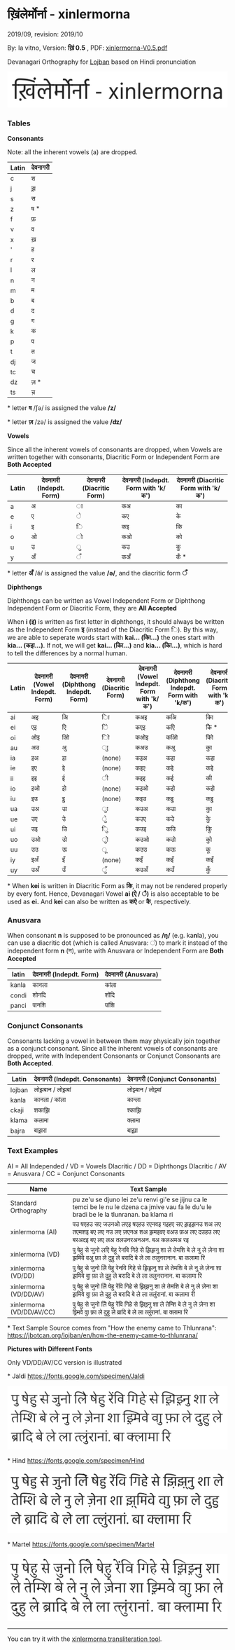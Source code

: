 <!--4-->
# ख़िंलेर्मोर्ना - xinlermorna

2019/09, revision: 2019/10

By: la vitno, Version: **ख़िं 0.5** , PDF: [xinlermorna-V0.5.pdf](xinlermorna/xinlermorna-V0.5.pdf)

Devanagari Orthography for [Lojban](https://mw.lojban.org/papri/Lojban) based on Hindi pronunciation

![xinlermorna](xinlermorna/xinlermorna.png)

### Tables

**Consonants**

Note: all the inherent vowels (a) are dropped.

| Latin | देवनागरी |
| ----- | ---------- |
| c     | श          |
| j     | झ़          |
| s     | स          |
| z     | ष *        |
| f     | फ़          |
| v     | व          |
| x     | ख़          |
| '     | ह          |
| r     | र          |
| l     | ल          |
| n     | न          |
| m     | म          |
| b     | ब          |
| d     | द          |
| g     | ग          |
| k     | क          |
| p     | प          |
| t     | त          |
| dj    | ज          |
| tc    | च          |
| dz    | ज़ *        |
| ts    | च़          |

\* letter **ष** /ʃə/ is assigned the value **/z/**

\* letter **ज़** /zə/ is assigned the value **/ʣ/**

**Vowels**

Since all the inherent vowels of consonants are dropped, when Vowels are written together with consonants, Diacritic Form or Independent Form are **Both Accepted**

| Latin | देवनागरी (Indepdt. Form) | देवनागरी (Diacritic Form) | देवनागरी (Indepdt. Form with 'k/क') | देवनागरी (Diacritic Form with 'k/क') |
| ----- | ----------------------------- | --------------------------- | ---------------------------------------- | -------------------------------------- |
| a     | अ                             | ा                           | कअ                                       | का                                     |
| e     | ए                             | े                            | कए                                       | के                                      |
| i     | इ                             | ि                           | कइ                                       | कि                                     |
| o     | ओ                             | ो                           | कओ                                       | को                                     |
| u     | उ                             | ु                            | कउ                                       | कु                                      |
| y     | अँ                         | ँ | कअँ                                  | कँ *                             |

\* letter **अँ** /ə̃/ is assigned the value **/ə/**, and the diacritic form **ँ**

**Diphthongs**

Diphthongs can be written as Vowel Independent Form or Diphthong Independent Form or Diacritic Form, they are **All Accepted**

When **i (इ)** is written as first letter in diphthongs, it should always be written as the Independent Form **इ** (instead of the Diacritic Form  ि). By this way, we are able to seperate words start with **kai... (काि...)** the ones start with **kia... (कइा...)**. If not, we will get **kai... (काि...)** and **kia... (किा...)**, which is hard to tell the differences by a normal human.

| Latin | देवनागरी (Vowel Indepdt. Form) | देवनागरी (Diphthong Indepdt. Form) | देवनागरी (Diacritic Form) | देवनागरी (Vowel Indepdt. Form with 'k/क') | देवनागरी (Diphthong Indepdt. Form with 'k/क') | देवनागरी (Diacritic Form with 'k/क') |
| ----- | ----------------------------------- | --------------------------------------- | --------------------------- | ---------------------------------------------- | -------------------------------------------------- | -------------------------------------- |
| ai    | अइ                                  | अि                                      | ाि                          | कअइ                                            | कअि                                                | काि                                    |
| ei    | एइ                                  | एि                                      | ेि                           | कएइ                                            | कएि                                                | केि *                                   |
| oi    | ओइ                                  | ओि                                      | ोि                          | कओइ                                            | कओि                                                | कोि                                    |
| au    | अउ                                  | अु                                       | ाु                           | कअउ                                            | कअु                                                 | काु                                     |
| ia    | इअ                                  | इा                                      | (none)                      | कइअ                                            | कइा                                                | कइा                                    |
| ie    | इए                                  | इे                                       | (none)                      | कइए                                            | कइे                                                 | कइे                                     |
| ii    | इइ                                  | ई                                       | ी                           | कइइ                                            | कई                                                 | की                                     |
| io    | इओ                                  | इो                                      | (none)                      | कइओ                                            | कइो                                                | कइो                                    |
| iu    | इउ                                  | इु                                       | (none)                      | कइउ                                            | कइु                                                 | कइु                                     |
| ua    | उअ                                  | उा                                      | ुा                           | कउअ                                            | कउा                                                | कुा                                     |
| ue    | उए                                  | उे                                       | ुे                            | कउए                                            | कउे                                                 | कुे                                      |
| ui    | उइ                                  | उि                                      | ुि                           | कउइ                                            | कउि                                                | कुि                                     |
| uo    | उओ                                  | उो                                      | ुो                           | कउओ                                            | कउो                                                | कुो                                     |
| uu    | उउ                                  | ऊ                                       | ू                            | कउउ                                            | कऊ                                                 | कू                                      |
| iy | इअँ | इँ | (none) | कइँ | कइँ | कइँ |
| uy | उअँ | उँ | ुँ | कउअँ | कउँ | कुँ |

\* When **kei** is written in Diacritic Form as **केि**, it may not be rendered properly by every font. Hence, Devanagari Vowel **ai (ऐ / ै)** is also acceptable to be used as **ei.** And **kei** can also be written as **कऐ** or **कै**, respectively.

### Anusvara

When consonant **n** is supposed to be pronounced as **/ŋ/** (e.g. ka**n**la), you can use a diacritic dot (which is called Anusvara: ं) to mark it instead of the independent form **n** (न), write with Anusvara or Independent Form are **Both Accepted**

| latin | देवनागरी (Indepdt. Form) | देवनागरी (Anusvara) |
| ----- | ----------------------------- | --------------------- |
| kanla | कानला                         | कांला                  |
| condi | शोनदि                         | शोंदि                  |
| panci | पानशि                         | पांशि                  |

### Conjunct Consonants

Consonants lacking a vowel in between them may physically join together as a conjunct consonant. Since all the inherent vowels of consonants are dropped, write with Independent Consonants or Conjunct Consonants are **Both Accepted**.

| Latin  | देवनागरी (Indepdt. Consonants) | देवनागरी (Conjunct Consonants) |
| ------ | ---------------------------------- | ------------------------------- |
| lojban | लोझ़बान / लोझ़बां                     | लोझ़्बान / लोझ़्बां                  |
| kanla  | कानला / कांला                       | कान्ला                           |
| ckaji  | शकाझ़ि                              | श्काझ़ि                           |
| klama  | कलामा                              | क्लामा                           |
| bajra  | बाझ़रा                              | बाझ़्रा                           |

### Text Examples

AI = All Independed / VD = Vowels DIacritic / DD = Diphthongs DIacritic / AV = Anusvara / CC = Conjunct Consonants

| Name                      | Text Sample                                                  |
| ------------------------- | ------------------------------------------------------------ |
| Standard Orthography      | pu ze'u se djuno lei ze'u renvi gi'e se jijnu ca le temci be le nu le dzena ca jmive vau fa le du'u le bradi be le la tlunranan. ba klama ri |
| xinlermorna (AI)          | पउ षएहउ सए जउनओ लएइ षएहउ रएनवइ गइहए सए झ़इझ़नउ शअ लए तएमशइ बए लए नउ लए ज़एनअ शअ झ़मइवए वअउ फ़अ लए दउहउ लए बरअदइ बए लए लअ तलउनरअनअन. बअ कलअमअ रइ |
| xinlermorna (VD)          | पु षेहु से जुनो लएि षेहु रेनवि गिहे से झ़िझ़नु शा ले तेमशि बे ले नु ले ज़ेना शा झ़मिवे वअु फ़ा ले दुहु ले बरादि बे ले ला तलुनरानान. बा कलामा रि |
| xinlermorna (VD/DD)       | पु षेहु से जुनो लेि षेहु रेनवि गिहे से झ़िझ़नु शा ले तेमशि बे ले नु ले ज़ेना शा झ़मिवे वाु फ़ा ले दुहु ले बरादि बे ले ला तलुनरानान. बा कलामा रि |
| xinlermorna (VD/DD/AV)    | पु षेहु से जुनो लेि षेहु रेंवि गिहे से झ़िझ़नु शा ले तेमशि बे ले नु ले ज़ेना शा झ़मिवे वाु फ़ा ले दुहु ले बरादि बे ले ला तलुंरानां. बा कलामा री |
| xinlermorna (VD/DD/AV/CC) | पु षेहु से जुनो लेि षेहु रेंवि गिहे से झ़िझ़्नु शा ले तेम्शि बे ले नु ले ज़ेना शा झ़्मिवे वाु फ़ा ले दुहु ले ब्रादि बे ले ला त्लुंरानां. बा क्लामा रि |

\* Text Sample Source comes from "How the enemy came to Thlunrana": https://jbotcan.org/lojban/en/how-the-enemy-came-to-thlunrana/

**Pictures with Different Fonts**

Only VD/DD/AV/CC version is illustrated


\* Jaldi https://fonts.google.com/specimen/Jaldi

![Jaldi](xinlermorna/Jaldi.png)

\* Hind https://fonts.google.com/specimen/Hind

![Hind](xinlermorna/Hind.png)

\* Martel https://fonts.google.com/specimen/Martel

![Martel](xinlermorna/Martel.png)

---

You can try it with the [xinlermorna transliteration tool](https://vitovan.com/xinlermorna-transliteration/).
